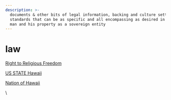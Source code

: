 ```yaml
---
description: >-
  documents & other bits of legal information, backing and culture setting
  standards that can be as specific and all encompassing as desired in regard to
  man and his property as a sovereign entity
---
```


# law

[Right to Religious Freedom](https://en.wikipedia.org/wiki/First\_Amendment\_to\_the\_United\_States\_Constitution)

[US STATE Hawaii](https://boe.hawaii.gov/Documents/By-Laws%20\(amended%202019-07-18\).pdf)

[Nation of Hawaii](https://www.nationofhawaii.org/)&#x20;





\
